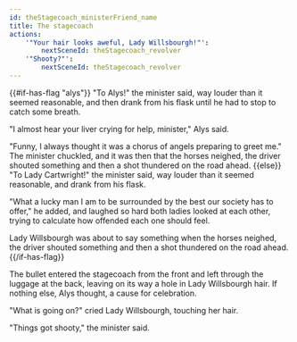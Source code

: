 ```yaml
---
id: theStagecoach_ministerFriend_name
title: The stagecoach
actions:
    '"Your hair looks aweful, Lady Willsbourgh!"':
        nextSceneId: theStagecoach_revolver
    '"Shooty?"':
        nextSceneId: theStagecoach_revolver
---
```


{{#if-has-flag "alys"}}
"To Alys!" the minister said, way louder than it seemed reasonable, and then drank from his flask until he had to stop to catch some breath.

"I almost hear your liver crying for help, minister," Alys said.

"Funny, I always thought it was a chorus of angels preparing to greet me." The minister chuckled, and it was then that the horses neighed, the driver shouted something and then a shot thundered on the road ahead.
{{else}}
"To Lady Cartwright!" the minister said, way louder than it seemed reasonable, and drank from his flask.

"What a lucky man I am to be surrounded by the best our society has to offer," he added, and laughed so hard both ladies looked at each other, trying to calculate how offended each one should feel.

Lady Willsbourgh was about to say something when the horses neighed, the driver shouted something and then a shot thundered on the road ahead.
{{/if-has-flag}}

The bullet entered the stagecoach from the front and left through the luggage at the back, leaving on its way a hole in Lady Willsbourgh hair. If nothing else, Alys thought, a cause for celebration.

"What is going on?" cried Lady Willsbourgh, touching her hair.

"Things got shooty," the minister said.
